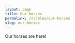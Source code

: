 ```yaml
---
layout: page
title: Our horses
permalink: /stables/our-horses
slug: our-horses
---
```


Our horses are here!
